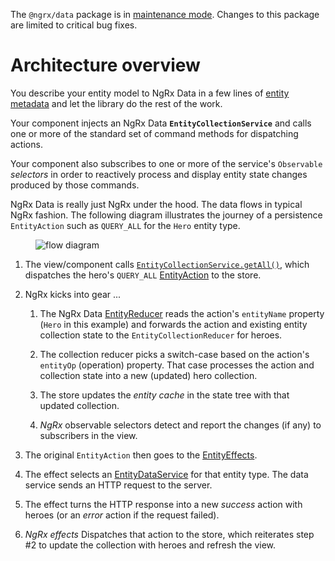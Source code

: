 <div class="alert is-critical">

The `@ngrx/data` package is in <a href="https://github.com/ngrx/platform/issues/4011" target="_blank">maintenance mode</a>.
Changes to this package are limited to critical bug fixes.

</div>

# Architecture overview

You describe your entity model to NgRx Data in a few lines of [entity metadata](guide/data/entity-metadata) and let the library do the rest of the work.

Your component injects an NgRx Data **`EntityCollectionService`** and calls one or more of the standard set of command methods for dispatching actions.

Your component also subscribes to one or more of the service's `Observable` _selectors_ in order to reactively process and display entity state changes produced by those commands.

NgRx Data is really just NgRx under the hood. The data flows in typical NgRx fashion.
The following diagram illustrates the journey of a persistence `EntityAction`
such as `QUERY_ALL` for the `Hero` entity type.

<figure>
  <img src="generated/images/guide/data/action-flow.png" alt="flow diagram">
</figure>

1.  The view/component calls [`EntityCollectionService.getAll()`](guide/data/entity-services), which dispatches the hero's `QUERY_ALL` [EntityAction](guide/data/entity-actions) to the store.

2.  NgRx kicks into gear ...

    1.  The NgRx Data [EntityReducer](guide/data/entity-reducer) reads the action's `entityName` property (`Hero` in this example) and
        forwards the action and existing entity collection state to the `EntityCollectionReducer` for heroes.

    1.  The collection reducer picks a switch-case based on the action's `entityOp` (operation) property.
        That case processes the action and collection state into a new (updated) hero collection.

    1.  The store updates the _entity cache_ in the state tree with that updated collection.

    1.  _NgRx_ observable selectors detect and report the changes (if any) to subscribers in the view.

3.  The original `EntityAction` then goes to the [EntityEffects](guide/data/entity-effects).

4.  The effect selects an [EntityDataService](guide/data/entity-dataservice) for that entity type. The data service sends an HTTP request to the server.

5.  The effect turns the HTTP response into a new _success_ action with heroes (or an _error_ action if the request failed).

6.  _NgRx effects_ Dispatches that action to the store, which reiterates step #2 to update the collection with heroes and refresh the view.
